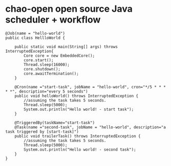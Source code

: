 # chao-open  open source Java scheduler + workflow


	@Job(name = "hello-world")
	public class HellloWorld {
	
		public static void main(String[] args) throws InterruptedException{
			Core core = new EmbeddedCore();
			core.start();
			Thread.sleep(16000);
			core.shutdown();
			core.awaitTermination();
		}
	
		@Cron(name ="start-task", jobName = "hello-world", cron="*/5 * * * * *", description="every 5 seconds")
		public void helloWorld() throws InterruptedException {
			//assuming the task takes 5 seconds.
			Thread.sleep(5000);
			System.out.println("Hello world! - start task");
		}
	
		@TriggeredBy(taskName="start-task")
		@Task(name ="second-task", jobName = "hello-world", description="a task triggered by [start-task]")
		public void trailerTask() throws InterruptedException {
			//assuming the task takes 5 seconds.
			Thread.sleep(5000);
			System.out.println("Hello world! - second task");
		}
	}

